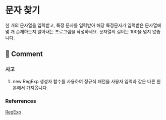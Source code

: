 # 문자 찾기

한 개의 문자열을 입력받고, 특정 문자를 입력받아 해당 특정문자가 입력받은 문자열에 몇 개 존재하는지 알아내는 프로그램을 작성하세요. 문자열의 길이는 100을 넘지 않습니다.

## 🤞 Comment

### 사고

1. new RegExp 생성자 함수를 사용하여 정규식 패턴을 사용자 입력과 같은 다른 원본에서 가져옵니다.

### Referrences

[RegExp](https://developer.mozilla.org/en-US/docs/Web/JavaScript/Reference/Global_Objects/RegExp)
